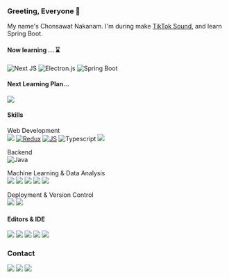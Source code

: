 ### Greeting, Everyone 👋
My name's Chonsawat Nakanam. I'm during make [TikTok Sound](https://github.com/chonsawat/TikTokSound2), and learn Spring Boot.

#### Now learning ... ⌛
![Next JS](https://img.shields.io/badge/Next-black?style=for-the-badge&logo=next.js&logoColor=white)
![Electron.js](https://img.shields.io/badge/Electron-191970?style=for-the-badge&logo=Electron&logoColor=white)
![Spring Boot](https://img.shields.io/badge/Spring_Boot-F2F4F9?style=for-the-badge&logo=spring-boot)

#### Next Learning Plan...
<a href="">![](https://img.shields.io/badge/ASP.NET-8d10d7?style=for-the-badge&logo=dotnet&logoColor=white)</a>

#### Skills
Web Development <br>
<a href="">![](https://img.shields.io/badge/-React-2CA5E0?style=for-the-badge&logo=react&logoColor=white)</a>
<a href="">![Redux](https://img.shields.io/badge/redux-%23593d88.svg?style=for-the-badge&logo=redux&logoColor=white)</a>
<a href="">![JS](https://img.shields.io/badge/JavaScript-FFD43D?style=for-the-badge&logo=javascript&logoColor=white)</a>
![Typescript](https://img.shields.io/badge/TypeScript-007ACC?style=for-the-badge&logo=typescript&logoColor=white)
<a href="">![](https://img.shields.io/badge/Tailwind-06B6D4?style=for-the-badge&logo=tailwindcss&logoColor=white)</a>

Backend <br>
![Java](https://img.shields.io/badge/java-%23ED8B00.svg?style=for-the-badge&logo=openjdk&logoColor=white)

Machine Learning & Data Analysis <br>
<a href="">![](https://img.shields.io/badge/Python-FFD43B?style=for-the-badge&logo=python&logoColor=white)</a>
<a href="">![](https://img.shields.io/badge/Pandas-2C2D72?style=for-the-badge&logo=pandas&logoColor=white)</a>
<a href="">![](https://img.shields.io/badge/Numpy-777BB4?style=for-the-badge&logo=numpy&logoColor=white)</a>
<a href="">![](https://img.shields.io/badge/scikit_learn-F7931E?style=for-the-badge&logo=scikit-learn&logoColor=white)</a>
<a href="">![](https://img.shields.io/badge/TensorFlow-FF6F00?style=for-the-badge&logo=TensorFlow&logoColor=white)</a>

Deployment & Version Control <br>
<a href="">![](https://img.shields.io/badge/GIT-E44C30?style=for-the-badge&logo=git&logoColor=white)</a>
<a href="">![](https://img.shields.io/badge/Docker-2CA5E0?style=for-the-badge&logo=docker&logoColor=white)</a>

#### Editors & IDE
<a href="">![](https://img.shields.io/badge/PyCharm-000000.svg?&style=for-the-badge&logo=PyCharm&logoColor=white)</a>
<a href="">![](https://img.shields.io/badge/Jupyter-F37626.svg?&style=for-the-badge&logo=Jupyter&logoColor=white)</a>
<a href="">![](https://img.shields.io/badge/Visual_Studio_Code-0078D4?style=for-the-badge&logo=visual%20studio%20code&logoColor=white)</a>
<a href="">![](https://img.shields.io/badge/Colab-F9AB00?style=for-the-badge&logo=googlecolab&color=525252)</a>
<a href="">![](https://img.shields.io/badge/IntelliJ_IDEA-000000.svg?style=for-the-badge&logo=intellij-idea&logoColor=white)</a>

### Contact
<a href="mailto:chonsawat.nakanam@kkumail.com">![](https://img.shields.io/badge/Gmail-D14836?style=for-the-badge&logo=gmail&logoColor=white)</a>
<a href="https://github.com/chonsawat/">![](https://img.shields.io/badge/GitHub-100000?style=for-the-badge&logo=github&logoColor=white)</a>
<a href="https://www.linkedin.com/in/chonsawat-nakanam/">![](https://img.shields.io/badge/LinkedIn-0077B5?style=for-the-badge&logo=linkedin&logoColor=white)</a>

<a href="">![]()</a>

